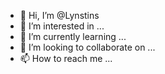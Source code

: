 - 👋 Hi, I’m @Lynstins
- 👀 I’m interested in ...
- 🌱 I’m currently learning ...
- 💞️ I’m looking to collaborate on ...
- 📫 How to reach me ...

<!---
Lynstins/Lynstins is a ✨ special ✨ repository because its `README.md` (this file) appears on your GitHub profile.
You can click the Preview link to take a look at your changes.
--->
